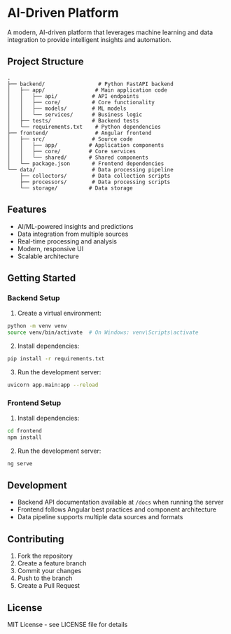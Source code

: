 # AI-Driven Platform

A modern, AI-driven platform that leverages machine learning and data integration to provide intelligent insights and automation.

## Project Structure

```
.
├── backend/                 # Python FastAPI backend
│   ├── app/                # Main application code
│   │   ├── api/           # API endpoints
│   │   ├── core/          # Core functionality
│   │   ├── models/        # ML models
│   │   └── services/      # Business logic
│   ├── tests/             # Backend tests
│   └── requirements.txt    # Python dependencies
├── frontend/               # Angular frontend
│   ├── src/               # Source code
│   │   ├── app/          # Application components
│   │   ├── core/         # Core services
│   │   └── shared/       # Shared components
│   └── package.json       # Frontend dependencies
└── data/                  # Data processing pipeline
    ├── collectors/        # Data collection scripts
    ├── processors/        # Data processing scripts
    └── storage/          # Data storage
```

## Features

- AI/ML-powered insights and predictions
- Data integration from multiple sources
- Real-time processing and analysis
- Modern, responsive UI
- Scalable architecture

## Getting Started

### Backend Setup

1. Create a virtual environment:
```bash
python -m venv venv
source venv/bin/activate  # On Windows: venv\Scripts\activate
```

2. Install dependencies:
```bash
pip install -r requirements.txt
```

3. Run the development server:
```bash
uvicorn app.main:app --reload
```

### Frontend Setup

1. Install dependencies:
```bash
cd frontend
npm install
```

2. Run the development server:
```bash
ng serve
```

## Development

- Backend API documentation available at `/docs` when running the server
- Frontend follows Angular best practices and component architecture
- Data pipeline supports multiple data sources and formats

## Contributing

1. Fork the repository
2. Create a feature branch
3. Commit your changes
4. Push to the branch
5. Create a Pull Request

## License

MIT License - see LICENSE file for details
